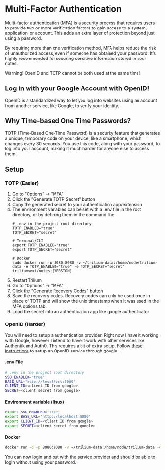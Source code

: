 # Multi-Factor Authentication

Multi-factor authentication (MFA) is a security process that requires users to provide two or more verification factors to gain access to a system, application, or account. This adds an extra layer of protection beyond just using a password.

By requiring more than one verification method, MFA helps reduce the risk of unauthorized access, even if someone has obtained your password. It’s highly recommended for securing sensitive information stored in your notes.

Warning! OpenID and TOTP cannot be both used at the same time!

## Log in with your Google Account with OpenID!

OpenID is a standardized way to let you log into websites using an account from another service, like Google, to verify your identity.

## Why Time-based One Time Passwords?

TOTP (Time-Based One-Time Password) is a security feature that generates a unique, temporary code on your device, like a smartphone, which changes every 30 seconds. You use this code, along with your password, to log into your account, making it much harder for anyone else to access them.

## Setup

### TOTP (Easier)

1. Go to "Options" -> "MFA"
1. Click the "Generate TOTP Secret" button
1. Copy the generated secret to your authentication app/extension
1. The environment variables can be set with a .env file in the root directory, or by defining them in the command line
    ```SH
    # .env in the project root directory
    TOTP_ENABLED="true"
    TOTP_SECRET="secret"
    ```
    ```SH
    # Terminal/CLI
    export TOTP_ENABLED="true"
    export TOTP_SECRET="secret"
    ```
    ```SH
    # Docker
    sudo docker run -p 8080:8080 -v ~/trilium-data:/home/node/trilium-data -e TOTP_ENABLED="true" -e TOTP_SECRET="secret" triliumnext/notes:[VERSION]
    ```
1. Restart Trilium
1. Go to "Options" -> "MFA"
1. Click the "Generate Recovery Codes" button
1. Save the recovery codes. Recovery codes can only be used once in place of TOTP and will show the unix timestamp when it was used in the MFA options tab.
1. Load the secret into an authentication app like google authenticator


### OpenID (Harder)
You will need to setup a authentication provider. Right now I have it working with Google, however I intend to have it work with other services like Authentik and Auth0. This requires a bit of extra setup. Follow [these instructions](https://developers.google.com/identity/openid-connect/openid-connect) to setup an OpenID service through google.

#### .env File
```sh
# .env in the project root directory
SSO_ENABLED="true"
BASE_URL="http://localhost:8080"
CLIENT_ID=<client ID from google>
SECRET=<client secret from google>
```

#### Environment variable (linux)
```sh
export SSO_ENABLED="true"
export BASE_URL="http://localhost:8080"
export CLIENT_ID=<client ID from google>
export SECRET=<client secret from google>
```
#### Docker
```sh
docker run -d -p 8080:8080 -v ~/trilium-data:/home/node/trilium-data -e SSO_ENABLED="true" -e BASE_URL="http://localhost:8080" -e CLIENT_ID=<client ID from google> -e SECRET=<client secret from google> triliumnext/notes:[VERSION]
```
You can now login and out with the service provider and should be able to login without using your password.


